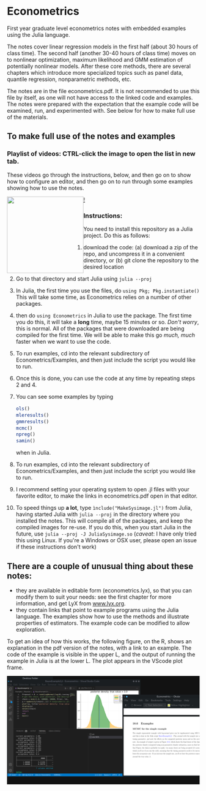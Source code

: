 # Econometrics
First year graduate level econometrics notes with embedded examples using the Julia language.

The notes cover linear regression models in the first half (about 30 hours of class time). The second half (another 30-40 hours of class time) moves on to nonlinear optimization, maximum likelihood and GMM estimation of potentially nonlinear models. After these core methods, there are several chapters which introduce more specialized topics such as panel data, quantile regression, nonparametric methods, etc.

The notes are in the file econometrics.pdf. It is not recommended to use this file by itself, as one will not have access to the linked code and examples. The notes were prepared with the expectation that the example code will be examined, run, and experimented with. See below for how to make full use of the materials.

## To make full use of the notes and examples

### Playlist of videos: CTRL-click the image to open the list in new tab.
These videos go through the instructions, below, and then go on to show how to configure an editor, and then go on to run through some examples showing how to use the notes.

[!<img src="https://img.youtube.com/vi/N_aWT7OiX4k/0.jpg" align=left height=200 width=200 clear=all>](https://www.youtube.com/playlist?list=PLA7k_EnUgZs2U2Wh0bxhcabfKrGQQOCyn)

### Instructions:
You need to install this repository as a Julia project. Do this as follows: 

1. download the code:
    (a) download a zip of the repo, and uncompress it in a convenient directory, or
    (b) git clone the repository to the desired location

2. Go to that directory and start Julia using ``julia --proj``

3. In Julia, the first time you use the files, do ``using Pkg; Pkg.instantiate()`` This will take some time, as Econometrics relies on a number of other packages.

4. then do ``using Econometrics`` in Julia to use the package. The first time you do this, it will take a **long** time, maybe 15 minutes or so. *Don't worry*, this is normal. All of the packages that were downloaded are being compiled for the first time. We will be able to make this go *much, much* faster when we want to use the code.

5. To run examples, cd into the relevant subdirectory of Econometrics/Examples, and then just include the script you would like to run.

6. Once this is done, you can use the code at any time by repeating steps 2 and 4.

7. You can see some examples by typing 
   ```julia
   ols()
   mleresults()
   gmmresults()
   mcmc()
   npreg()
   samin()
   ```
   when in Julia.

8. To run examples, cd into the relevant subdirectory of Econometrics/Examples, and then just include the script you would like to run.

9. I recommend setting your operating system to open .jl files with your favorite editor,
   to make the links in econometrics.pdf open in that editor.
10. To speed things up **a lot**, type ``ìnclude("MakeSysimage.jl")`` from Julia, having started Julia with ``julia --proj`` in the directory where you installed the notes. This will compile all of the packages, and keep the compiled images for re-use. If you do this, when you start Julia in the future, use ``julia --proj -J JuliaSysimage.so`` (*caveat*: I have only tried this using Linux. If you're a Windows or OSX user, please open an issue if these instructions don't work) 

## There are a couple of unusual thing about these notes:
- they are available in editable form (econometrics.lyx), so that you can modify them to suit your needs: see the first chapter for more information, and get LyX from  www.lyx.org. 
- they contain links that point to example programs using the Julia language. The examples show how to use the methods and illustrate properties of estimators. The example code can be modified to allow exploration.

To get an idea of how this works, the following figure, on the R, shows an explanation in the pdf version of the notes, with a link to an example. The code of the example is visible in the upper L, and the output of running the example in Julia is at the lower L. The plot appears in the VScode plot frame.

![example](https://github.com/mcreel/Econometrics/blob/main/example.png)
